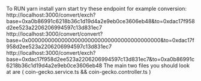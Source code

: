 To RUN
yarn install
yarn start
try these endpoint for example conversion:
http://localhost:3000/convert/exch?base=0xa0b86991c6218b36c1d19d4a2e9eb0ce3606eb48&to=0xdac17f958d2ee523a2206206994597c13d831ec7
http://localhost:3000/convert/convert?base=0x0000000000000000000000000000000000000000&to=0xdac17f958d2ee523a2206206994597c13d831ec7
http://localhost:3000/convert/exch?base=0xdac17f958d2ee523a2206206994597c13d831ec7&to=0xa0b86991c6218b36c1d19d4a2e9eb0ce3606eb48
The main two files you should look at are ( coin-gecko.service.ts && coin-gecko.controller.ts )
```